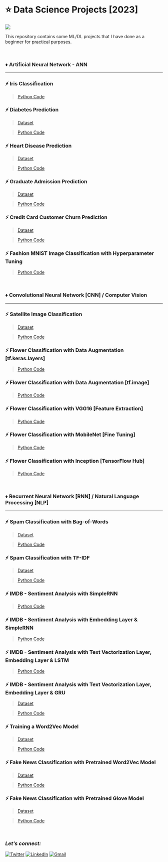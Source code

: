 # :star: Data Science Projects [2023]
![](https://img.shields.io/badge/Tools-Python%20|%20Pandas%20|%20Numpy%20|%20Matplotlib%20|%20Seaborn%20|%20sklearn%20|%20nltk%20|%20Tensorflow%20|%20Keras%20tuner-eb3471?style=for-the-badge)

This repository contains some ML/DL projects that I have done as a beginner for practical purposes.

<br>

### :diamonds: Artificial Neural Network - ANN
***

### :zap: Iris Classification
> [Python Code](https://github.com/Rohit-Rannavre/Data-Science-2023/blob/main/Beginner%20Data%20Science%20Projects/iris_classification_with_ANN.ipynb)

### :zap: Diabetes Prediction
> [Dataset](https://github.com/Rohit-Rannavre/Data-Science-2023/blob/main/Beginner%20Data%20Science%20Projects/diabetes_dataset.csv)

> [Python Code](https://github.com/Rohit-Rannavre/Data-Science-2023/blob/main/Beginner%20Data%20Science%20Projects/diabetes_prediction_with_ANN_1.ipynb)

### :zap: Heart Disease Prediction
> [Dataset](https://github.com/Rohit-Rannavre/Data-Science-2023/blob/main/Beginner%20Data%20Science%20Projects/heart_disease_dataset.csv)

> [Python Code](https://github.com/Rohit-Rannavre/Data-Science-2023/blob/main/Beginner%20Data%20Science%20Projects/heart_disease_prediction_with_ANN.ipynb)

### :zap: Graduate Admission Prediction
> [Dataset](https://github.com/Rohit-Rannavre/Data-Science-2023/blob/main/Beginner%20Data%20Science%20Projects/graduate_admission_dataset.csv)

> [Python Code](https://github.com/Rohit-Rannavre/Data-Science-2023/blob/main/Beginner%20Data%20Science%20Projects/graduate_admission_prediction.ipynb)

### :zap: Credit Card Customer Churn Prediction
> [Dataset](https://raw.githubusercontent.com/Rohit-Rannavre/Data-Science-2023/main/Beginner%20Data%20Science%20Projects/credit_card_customer_churn_dataset.csv)

> [Python Code](https://github.com/Rohit-Rannavre/Data-Science-2023/blob/main/Beginner%20Data%20Science%20Projects/credit_card_customer_churn_prediction_with_ANN.ipynb)

### :zap: Fashion MNIST Image Classification with Hyperparameter Tuning
> [Python Code](https://github.com/Rohit-Rannavre/Data-Science-2023/blob/main/Beginner%20Data%20Science%20Projects/fashion_mnist_image_classification_with_ANN.ipynb)

<br>

### :diamonds: Convolutional Neural Network [CNN] / Computer Vision
***

### :zap: Satellite Image Classification
> [Dataset](https://github.com/Rohit-Rannavre/Data-Science-2023/blob/main/Beginner%20Data%20Science%20Projects/satellite-image-classification-dataset.zip)

> [Python Code](https://github.com/Rohit-Rannavre/Data-Science-2023/blob/main/Beginner%20Data%20Science%20Projects/satellite_image_classification_with_CNN_data_aug.ipynb)

### :zap: Flower Classification with Data Augmentation [tf.keras.layers]
> [Python Code](https://github.com/Rohit-Rannavre/Data-Science-2023/blob/main/Beginner%20Data%20Science%20Projects/flower_classification_with_tf_keras_layers.ipynb)

### :zap: Flower Classification with Data Augmentation [tf.image]
> [Python Code](https://github.com/Rohit-Rannavre/Data-Science-2023/blob/main/Beginner%20Data%20Science%20Projects/flower_classification_with_tf_image.ipynb)

### :zap: Flower Classification with VGG16 [Feature Extraction]
> [Python Code](https://github.com/Rohit-Rannavre/Data-Science-2023/blob/main/Beginner%20Data%20Science%20Projects/flower_classification_with_VGG16_(feature_extraction).ipynb)

### :zap: Flower Classification with MobileNet [Fine Tuning]
> [Python Code](https://github.com/Rohit-Rannavre/Data-Science-2023/blob/main/Beginner%20Data%20Science%20Projects/flower_classification_with_mobilenet_(fine_tuning).ipynb)

### :zap: Flower Classification with Inception [TensorFlow Hub]
> [Python Code](https://github.com/Rohit-Rannavre/Data-Science-2023/blob/main/Beginner%20Data%20Science%20Projects/flower_classification_with_inception_(tensorflow_hub).ipynb)

<br>

### :diamonds: Recurrent Neural Network [RNN] / Natural Language Processing [NLP]
***

### :zap: Spam Classification with Bag-of-Words
> [Dataset](https://github.com/Rohit-Rannavre/Data-Science-2023/blob/main/Beginner%20Data%20Science%20Projects/spam_dataset.csv)

> [Python Code](https://github.com/Rohit-Rannavre/Data-Science-2023/blob/main/Beginner%20Data%20Science%20Projects/spam_classification_with_BOW.ipynb)

### :zap: Spam Classification with TF-IDF
> [Dataset](https://github.com/Rohit-Rannavre/Data-Science-2023/blob/main/Beginner%20Data%20Science%20Projects/spam_dataset.csv)

> [Python Code](https://github.com/Rohit-Rannavre/Data-Science-2023/blob/main/Beginner%20Data%20Science%20Projects/spam_classification_with_tfidf.ipynb)

### :zap: IMDB - Sentiment Analysis with SimpleRNN
> [Python Code](https://github.com/Rohit-Rannavre/Data-Science-2023/blob/main/Beginner%20Data%20Science%20Projects/imdb_sentiment_analysis_with_integer_encoding.ipynb)

### :zap: IMDB - Sentiment Analysis with Embedding Layer & SimpleRNN
> [Python Code](https://github.com/Rohit-Rannavre/Data-Science-2023/blob/main/Beginner%20Data%20Science%20Projects/imdb_sentiment_analysis_with_embedding_layer.ipynb)

### :zap: IMDB - Sentiment Analysis with Text Vectorization Layer, Embedding Layer & LSTM
> [Python Code](https://github.com/Rohit-Rannavre/Data-Science-2023/blob/main/Beginner%20Data%20Science%20Projects/imdb_sentiment_analysis_with_TextVectorizationLayer_LSTM_tfds.ipynb)

### :zap: IMDB - Sentiment Analysis with Text Vectorization Layer, Embedding Layer & GRU
> [Dataset](https://github.com/Rohit-Rannavre/Data-Science-2023/blob/main/Beginner%20Data%20Science%20Projects/imdb_reviews_sentiment_analysis.csv)
 
> [Python Code](https://github.com/Rohit-Rannavre/Data-Science-2023/blob/main/Beginner%20Data%20Science%20Projects/imdb_sentiment_analysis_with_TextVectorizationLayer__GRU_CSV.ipynb)

### :zap: Training a Word2Vec Model
> [Dataset](https://raw.githubusercontent.com/Rohit-Rannavre/Data-Science-2023/main/Beginner%20Data%20Science%20Projects/fake_real_news_dataset.csv)

> [Python Code](https://github.com/Rohit-Rannavre/Data-Science-2023/blob/main/Beginner%20Data%20Science%20Projects/training_word2vec_model.ipynb)

### :zap: Fake News Classification with Pretrained Word2Vec Model
> [Dataset](https://raw.githubusercontent.com/Rohit-Rannavre/Data-Science-2023/main/Beginner%20Data%20Science%20Projects/fake_real_news_dataset.csv)

> [Python Code](https://github.com/Rohit-Rannavre/Data-Science-2023/blob/main/Beginner%20Data%20Science%20Projects/news_classification_with_word2vec_pretrained_model_gensim.ipynb)

### :zap: Fake News Classification with Pretrained Glove Model
> [Dataset](https://raw.githubusercontent.com/Rohit-Rannavre/Data-Science-2023/main/Beginner%20Data%20Science%20Projects/fake_real_news_dataset.csv)

> [Python Code](https://github.com/Rohit-Rannavre/Data-Science-2023/blob/main/Beginner%20Data%20Science%20Projects/news_classification_with_glove_pretrained_model_gensim.ipynb)

<br>

### ***Let's connect:*** 
[![Twitter](https://img.shields.io/badge/Twitter-%231DA1F2.svg?style=for-the-badge&logo=Twitter&logoColor=white)](https://twitter.com/Phylorohitics) 
[![LinkedIn](https://img.shields.io/badge/linkedin-%230077B5.svg?style=for-the-badge&logo=linkedin&logoColor=white)](https://www.linkedin.com/in/rohit-rannavre) 
[![Gmail](https://img.shields.io/badge/Gmail-D14836?style=for-the-badge&logo=gmail&logoColor=white)](mailto:rohit.rannavre@gmail.com)
